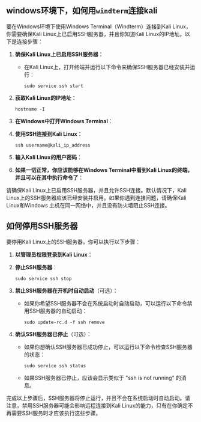 ## windows环境下，如何用`windterm`连接kali

要在Windows环境下使用Windows Terminal（Windterm）连接到Kali Linux，你需要确保Kali Linux上已启用SSH服务器，并且你知道Kali Linux的IP地址。以下是连接步骤：

1. **确保Kali Linux上已启用SSH服务器**：

   - 在Kali Linux上，打开终端并运行以下命令来确保SSH服务器已经安装并运行：

     ```
     sudo service ssh start
     ```

2. **获取Kali Linux的IP地址**：

     ```
     hostname -I
     ```

3. **在Windows中打开Windows Terminal**：

4. **使用SSH连接到Kali Linux**：

     ```
     ssh username@kali_ip_address
     ```


5. **输入Kali Linux的用户密码**：

6. **如果一切正常，你应该能够在Windows Terminal中看到Kali Linux的终端，并且可以在其中执行命令了**：


请确保Kali Linux上已启用SSH服务器，并且允许SSH连接。默认情况下，Kali Linux上的SSH服务器应该已经安装并启用。如果你遇到连接问题，请确保Kali Linux和Windows 主机在同一网络中，并且没有防火墙阻止SSH连接。





## 如何停用SSH服务器

要停用Kali Linux上的SSH服务器，你可以执行以下步骤：

1. **以管理员权限登录到Kali Linux**：

2. **停止SSH服务器**：
     ```
     sudo service ssh stop
     ```

3. **禁止SSH服务器在开机时自动启动**（可选）：
   - 如果你希望SSH服务器不会在系统启动时自动启动，可以运行以下命令禁用SSH服务器的自动启动：
     ```
     sudo update-rc.d -f ssh remove
     ```

4. **确认SSH服务器已停止**（可选）：
   - 如果你想确认SSH服务器已成功停止，可以运行以下命令检查SSH服务器的状态：
     ```
     sudo service ssh status
     ```
   - 如果SSH服务器已停止，应该会显示类似于 "ssh is not running" 的消息。

完成以上步骤后，SSH服务器将停止运行，并且不会在系统启动时自动启动。请注意，禁用SSH服务器可能会影响远程连接到Kali Linux的能力，只有在你确定不再需要SSH服务时才应该执行这些步骤。